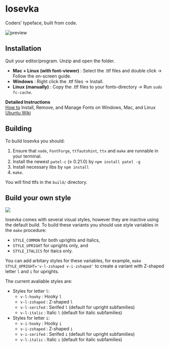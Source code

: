 Iosevka
=======

Coders' typeface, built from code.

![preview](http://ooo.0o0.ooo/2015/10/21/5627399ca9f60.png)

Installation
------------

Quit your editor/program. Unzip and open the folder.

* **Mac + Linux (with font-viewer)** : Select the .ttf files and double click → Follow the on-screen guide.
* **Windows** : Right click the .ttf files → Install.
* **Linux (manually)** : Copy the .ttf files to your fonts-directory → Run `sudo fc-cache`.

**Detailed Instructions**  
[How to](http://www.howtogeek.com/192980/how-to-install-remove-and-manage-fonts-on-windows-mac-and-linux/) Install, Remove, and Manage Fonts on Windows, Mac, and Linux  
[Ubuntu Wiki](https://wiki.ubuntu.com/Fonts#Manually)

Building
--------

To build Iosevka you should:

1. Ensure that `node`, `FontForge`, `ttfautohint`, `ttx` and `make` are runnable in your terminal.
2. Install the newest `patel-c` (≥ 0.21.0) by `npm install patel -g`
3. Install necessary libs by `npm install`
4. `make`.

You will find ttfs in the `build/` directory.

Build your own style
--------------------
![](https://cloud.githubusercontent.com/assets/240091/10895370/cc80f088-81ee-11e5-919b-a6daefdbc3f0.png)

Iosevka comes with several visual styles, however they are inactive using the default build. To build these variants you should use style variables in the `make` procedure:

* `STYLE_COMMON` for both uprights and italics,
* `STYLE_UPRIGHT` for uprights only, and
* `STYLE_ITALICS` for itaics only.

You can add arbitary styles for these variables, for example, `make STYLE_UPRIGHT='v-l-zshaped v-i-zshaped'` to create a variant with Z-shaped letter `l` and `i` for uprights.

The current avaliable styles are:

* Styles for letter `l`:
	* `v-l-hooky` : Hooky `l`
	* `v-l-zshaped` : Z-shaped `l`
	* `v-l-serifed` : Serifed `l` (default for upright subfamilies)
	* `v-l-italic` : Italic `l` (default for italic subfamilies)
* Styles for letter `i`:
	* `v-i-hooky` : Hooky `i`
	* `v-i-zshaped` : Z-shaped `i`
	* `v-i-serifed` : Serifed `i` (default for upright subfamilies)
	* `v-l-italic` : Italic `i` (default for italic subfamilies)